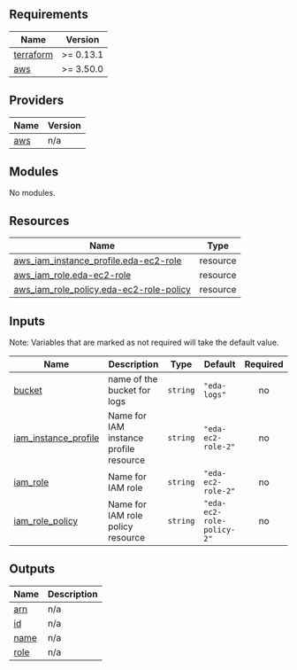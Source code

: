 <!-- BEGIN_TF_DOCS -->
## Requirements

| Name | Version |
|------|---------|
| <a name="requirement_terraform"></a> [terraform](#requirement\_terraform) | >= 0.13.1 |
| <a name="requirement_aws"></a> [aws](#requirement\_aws) | >= 3.50.0 |

## Providers

| Name | Version |
|------|---------|
| <a name="provider_aws"></a> [aws](#provider\_aws) | n/a |

## Modules

No modules.

## Resources

| Name | Type |
|------|------|
| [aws_iam_instance_profile.eda-ec2-role](https://registry.terraform.io/providers/hashicorp/aws/latest/docs/resources/iam_instance_profile) | resource |
| [aws_iam_role.eda-ec2-role](https://registry.terraform.io/providers/hashicorp/aws/latest/docs/resources/iam_role) | resource |
| [aws_iam_role_policy.eda-ec2-role-policy](https://registry.terraform.io/providers/hashicorp/aws/latest/docs/resources/iam_role_policy) | resource |

## Inputs
Note: Variables that are marked as not required will take the default value.

| Name | Description | Type | Default | Required |
|------|-------------|------|---------|:--------:|
| <a name="input_bucket"></a> [bucket](#input\_bucket) | name of the bucket for logs | `string` | `"eda-logs"` | no |
| <a name="input_iam_instance_profile"></a> [iam\_instance\_profile](#input\_iam\_instance\_profile) | Name for IAM instance profile resource | `string` | `"eda-ec2-role-2"` | no |
| <a name="input_iam_role"></a> [iam\_role](#input\_iam\_role) | Name for IAM role | `string` | `"eda-ec2-role-2"` | no |
| <a name="input_iam_role_policy"></a> [iam\_role\_policy](#input\_iam\_role\_policy) | Name for IAM role policy resource | `string` | `"eda-ec2-role-policy-2"` | no |

## Outputs

| Name | Description |
|------|-------------|
| <a name="output_arn"></a> [arn](#output\_arn) | n/a |
| <a name="output_id"></a> [id](#output\_id) | n/a |
| <a name="output_name"></a> [name](#output\_name) | n/a |
| <a name="output_role"></a> [role](#output\_role) | n/a |
<!-- END_TF_DOCS -->